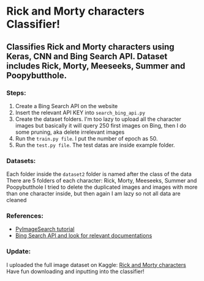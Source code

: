 # Rick and Morty characters Classifier!
## Classifies Rick and Morty characters using Keras, CNN and Bing Search API. Dataset includes Rick, Morty, Meeseeks, Summer and Poopybutthole.

### Steps:
1. Create a Bing Search API on the website
2. Insert the relevant API KEY into `search_bing_api.py`
3. Create the dataset folders. I'm too lazy to upload all the character images but basically it will query 250 first images on Bing, then I do some pruning, aka delete irrelevant images
4. Run the `train.py file`. I put the number of epoch as 50.
5. Run the `test.py file`. The test datas are inside example folder.

### Datasets:
Each folder inside the `dataset2` folder is named after the class of the data
There are 5 folders of each character: Rick, Morty, Meeseeks, Summer and Poopybutthole
I tried to delete the duplicated images and images with more than one character inside, but then again I am lazy so not all data are cleaned

### References:
* [PyImageSearch tutorial](https://www.pyimagesearch.com/2018/04/16/keras-and-convolutional-neural-networks-cnns/?__s=7inmkdkdpxwkmixwf3kb)
* [Bing Search API and look for relevant documentations](https://azure.microsoft.com/en-us/services/cognitive-services/bing-image-search-api/)

### Update:
I uploaded the full image dataset on Kaggle: [Rick and Morty characters](https://www.kaggle.com/yoongtran/rick-and-morty-characters)
Have fun downloading and inputting into the classifier!
